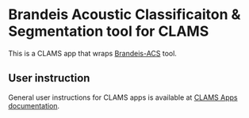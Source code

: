 # Brandeis Acoustic Classificaiton & Segmentation tool for CLAMS 

This is a CLAMS app that wraps [Brandeis-ACS](https://pypi.org/project/brandeis-acs/) tool. 

## User instruction

General user instructions for CLAMS apps is available at [CLAMS Apps documentation](https://apps.clams.ai/clamsapp).
